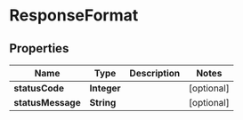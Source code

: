 

# ResponseFormat


## Properties

| Name | Type | Description | Notes |
|------------ | ------------- | ------------- | -------------|
|**statusCode** | **Integer** |  |  [optional] |
|**statusMessage** | **String** |  |  [optional] |



